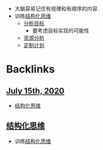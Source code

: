 - 大脑容易记住有规律和有顺序的内容
- 训练[结构化思维](<结构化思维.md>)
    - [分析目标](<分析目标.md>)
        - 要考虑目标实现的可能性
    - [资源分析](<资源分析.md>)
    - [定制计划](<定制计划.md>)

# Backlinks
## [July 15th, 2020](<July 15th, 2020.md>)
- [结构化思维](<结构化思维.md>)

## [结构化思维](<结构化思维.md>)
- 训练[结构化思维](<结构化思维.md>)

